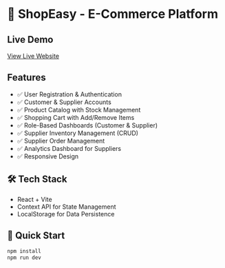 # 🛒 ShopEasy - E-Commerce Platform

## Live Demo
[View Live Website](https://shoppingcart-git-main-group34-it-project.vercel.app)

##  Features
- ✅ User Registration & Authentication
- ✅ Customer & Supplier Accounts
- ✅ Product Catalog with Stock Management
- ✅ Shopping Cart with Add/Remove Items
- ✅ Role-Based Dashboards (Customer & Supplier)
- ✅ Supplier Inventory Management (CRUD)
- ✅ Supplier Order Management
- ✅ Analytics Dashboard for Suppliers
- ✅ Responsive Design

## 🛠️ Tech Stack
- React + Vite
- Context API for State Management
- LocalStorage for Data Persistence

## 👥 Quick Start
```bash
npm install
npm run dev
